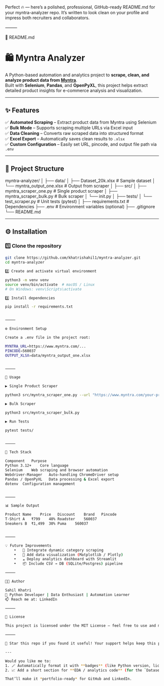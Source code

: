 Perfect 🔥 — here’s a polished, professional, GitHub-ready README.md for your myntra-analyzer repo.
It’s written to look clean on your profile and impress both recruiters and collaborators.

⸻

🧾 README.md

# 🛍️ Myntra Analyzer

A Python-based automation and analytics project to **scrape, clean, and analyze product data from [Myntra](https://www.myntra.com)**.  
Built with **Selenium**, **Pandas**, and **OpenPyXL**, this project helps extract detailed product insights for e-commerce analysis and visualization.

---

## ✨ Features

✅ **Automated Scraping** – Extract product data from Myntra using Selenium  
✅ **Bulk Mode** – Supports scraping multiple URLs via Excel input  
✅ **Data Cleaning** – Converts raw scraped data into structured format  
✅ **Excel Export** – Automatically saves clean results to `.xlsx`  
✅ **Custom Configuration** – Easily set URL, pincode, and output file path via `.env`  

---

## 🧠 Project Structure

myntra-analyzer/
│
├── data/
│   ├── Dataset_20k.xlsx          # Sample dataset
│   └── myntra_output_one.xlsx    # Output from scraper
│
├── src/
│   ├── myntra_scraper_one.py     # Single product scraper
│   ├── myntra_scraper_bulk.py    # Bulk scraper
│   └── init.py
│
├── tests/
│   └── test_scraper.py           # Unit tests (pytest)
│
├── requirements.txt              # Dependencies
├── .env                          # Environment variables (optional)
├── .gitignore
└── README.md

---

## ⚙️ Installation

### 1️⃣ Clone the repository
```bash
git clone https://github.com/khatrishahil1/myntra-analyzer.git
cd myntra-analyzer

2️⃣ Create and activate virtual environment

python3 -m venv venv
source venv/bin/activate  # macOS / Linux
# On Windows: venv\Scripts\activate

3️⃣ Install dependencies

pip install -r requirements.txt


⸻

⚙️ Environment Setup

Create a .env file in the project root:

MYNTRA_URL=https://www.myntra.com/...
PINCODE=560037
OUTPUT_XLSX=data/myntra_output_one.xlsx


⸻

🚀 Usage

▶️ Single Product Scraper

python3 src/myntra_scraper_one.py --url "https://www.myntra.com/your-product-url"

▶️ Bulk Scraper

python3 src/myntra_scraper_bulk.py

▶️ Run Tests

pytest tests/


⸻

🧩 Tech Stack

Component	Purpose
Python 3.12+	Core language
Selenium	Web scraping and browser automation
Webdriver-Manager	Auto-handling ChromeDriver setup
Pandas / OpenPyXL	Data processing & Excel export
dotenv	Configuration management


⸻

📊 Sample Output

Product Name	Price	Discount	Brand	Pincode
T-Shirt A	₹799	40%	Roadster	560037
Sneakers B	₹1,499	30%	Puma	560037


⸻

💡 Future Improvements
	•	🔁 Integrate dynamic category scraping
	•	🧠 Add data visualization (Matplotlib / Plotly)
	•	☁️ Deploy analytics dashboard with Streamlit
	•	📦 Include CSV → DB (SQLite/Postgres) pipeline

⸻

🧑‍💻 Author

Sahil Khatri
💼 Python Developer | Data Enthusiast | Automation Learner
📫 Reach me at: LinkedIn

⸻

🪪 License

This project is licensed under the MIT License – feel free to use and modify it with credit.

⸻

💬 Star this repo if you found it useful! Your support helps keep this project growing.

---

Would you like me to:
1. 🪄 Automatically format it with **badges** (like Python version, license, stars, forks, etc.)  
2. 📈 Add a short section for **EDA / analytics code** (for the `Dataset_20k.xlsx` part)?  

That’ll make it *portfolio-ready* for GitHub and LinkedIn.